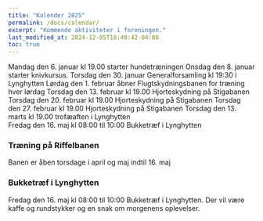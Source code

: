 ```yaml
---
title: "Kalender 2025"
permalink: /docs/calendar/
excerpt: "Kommende aktiviteter i foreningen."
last_modified_at: 2024-12-05T18:40:42-04:00
toc: true
---     
```


Mandag den 6. januar kl 19.00 starter hundetræningen
Onsdag den 8. januar starter knivkursus.
Torsdag den 30. januar Generalforsamling kl 19:30 i Lynghytten
Lørdag den 1. februar åbner Flugtskydningsbanen for træning hver lørdag
Torsdag den 13. februar kl 19.00 Hjorteskydning på Stigabanen  
Torsdag den 20. februar kl 19.00 Hjorteskydning på Stigabanen
Torsdag den 27. februar kl 19.00 Hjorteskydning på Stigabanen
Torsdag den 13. marts kl 19.00 trofæaften i Lynghytten    
Fredag den 16. maj kl 08:00 til 10:00 Bukketræf i Lynghytten     

### Træning på Riffelbanen
Banen er åben torsdage i april og maj indtil 16. maj  

### Bukketræf i Lynghytten   
Fredag den 16. maj kl 08:00 til 10:00 Bukketræf i Lynghytten.
Der vil være kaffe og rundstykker og en snak om morgenens oplevelser.

